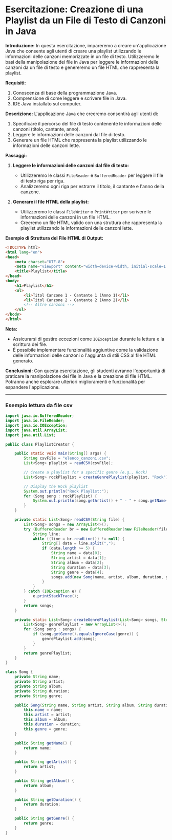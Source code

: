 # **Esercitazione: Creazione di una Playlist da un File di Testo di Canzoni in Java**

**Introduzione:**
In questa esercitazione, impareremo a creare un'applicazione Java che consente agli utenti di creare una playlist utilizzando le informazioni delle canzoni memorizzate in un file di testo. Utilizzeremo le basi della manipolazione dei file in Java per leggere le informazioni delle canzoni da un file di testo e genereremo un file HTML che rappresenta la playlist.

**Requisiti:**

1. Conoscenza di base della programmazione Java.
2. Comprensione di come leggere e scrivere file in Java.
3. IDE Java installato sul computer.

**Descrizione:**
L'applicazione Java che creeremo consentirà agli utenti di:

1. Specificare il percorso del file di testo contenente le informazioni delle canzoni (titolo, cantante, anno).
2. Leggere le informazioni delle canzoni dal file di testo.
3. Generare un file HTML che rappresenta la playlist utilizzando le informazioni delle canzoni lette.

**Passaggi:**

1. **Leggere le informazioni delle canzoni dal file di testo:**
   - Utilizzeremo le classi `FileReader` e `BufferedReader` per leggere il file di testo riga per riga.
   - Analizzeremo ogni riga per estrarre il titolo, il cantante e l'anno della canzone.

2. **Generare il file HTML della playlist:**
   - Utilizzeremo le classi `FileWriter` o `PrintWriter` per scrivere le informazioni delle canzoni in un file HTML.
   - Creeremo un file HTML valido con una struttura che rappresenta la playlist utilizzando le informazioni delle canzoni lette.

**Esempio di Struttura del File HTML di Output:**

```html
<!DOCTYPE html>
<html lang="en">
<head>
    <meta charset="UTF-8">
    <meta name="viewport" content="width=device-width, initial-scale=1.0">
    <title>Playlist</title>
</head>
<body>
    <h1>Playlist</h1>
    <ul>
        <li>Titol Canzone 1 - Cantante 1 (Anno 1)</li>
        <li>Titol Canzone 2 - Cantante 2 (Anno 2)</li>
        <!-- Altre canzoni -->
    </ul>
</body>
</html>
```

**Nota:**

- Assicurarsi di gestire eccezioni come `IOException` durante la lettura e la scrittura dei file.
- È possibile implementare funzionalità aggiuntive come la validazione delle informazioni delle canzoni o l'aggiunta di stili CSS al file HTML generato.

**Conclusioni:**
Con questa esercitazione, gli studenti avranno l'opportunità di praticare la manipolazione dei file in Java e la creazione di file HTML. Potranno anche esplorare ulteriori miglioramenti e funzionalità per espandere l'applicazione.


---

### Esempio lettura da file csv

```java
import java.io.BufferedReader;
import java.io.FileReader;
import java.io.IOException;
import java.util.ArrayList;
import java.util.List;

public class PlaylistCreator {

    public static void main(String[] args) {
        String csvFile = "elenco_canzoni.csv";
        List<Song> playlist = readCSV(csvFile);

        // Create a playlist for a specific genre (e.g., Rock)
        List<Song> rockPlaylist = createGenrePlaylist(playlist, "Rock");

        // Display the Rock playlist
        System.out.println("Rock Playlist:");
        for (Song song : rockPlaylist) {
            System.out.println(song.getArtist() + " - " + song.getName() + " (" + song.getAlbum() + ")");
        }
    }

    private static List<Song> readCSV(String file) {
        List<Song> songs = new ArrayList<>();
        try (BufferedReader br = new BufferedReader(new FileReader(file))) {
            String line;
            while ((line = br.readLine()) != null) {
                String[] data = line.split(",");
                if (data.length >= 5) {
                    String name = data[0];
                    String artist = data[1];
                    String album = data[2];
                    String duration = data[3];
                    String genre = data[4];
                    songs.add(new Song(name, artist, album, duration, genre));
                }
            }
        } catch (IOException e) {
            e.printStackTrace();
        }
        return songs;
    }

    private static List<Song> createGenrePlaylist(List<Song> songs, String genre) {
        List<Song> genrePlaylist = new ArrayList<>();
        for (Song song : songs) {
            if (song.getGenre().equalsIgnoreCase(genre)) {
                genrePlaylist.add(song);
            }
        }
        return genrePlaylist;
    }
}

class Song {
    private String name;
    private String artist;
    private String album;
    private String duration;
    private String genre;

    public Song(String name, String artist, String album, String duration, String genre) {
        this.name = name;
        this.artist = artist;
        this.album = album;
        this.duration = duration;
        this.genre = genre;
    }

    public String getName() {
        return name;
    }

    public String getArtist() {
        return artist;
    }

    public String getAlbum() {
        return album;
    }

    public String getDuration() {
        return duration;
    }

    public String getGenre() {
        return genre;
    }
}
```
